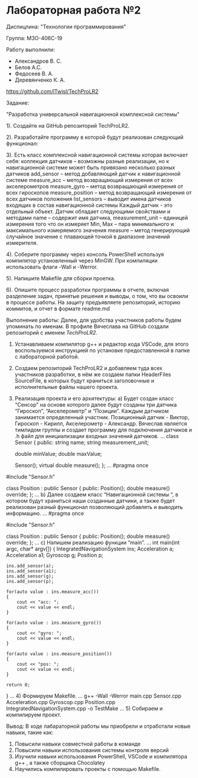 # Лабораторная работа №2

Диспицлина: "Технологии программирования"

Группа:
М3О-406С-19

Работу выполнили:
- Александров В. С.
- Белов А.С.
- Федосеев В. А.
- Деревянченко К. А.

https://github.com/lTwisl/TechProLR2

Задание:

"Разработка универсальной
навигационной комплексной
системы"

1). Создайте на GitHub репозиторий TechProLR2.

2). Разработайте программу в которой будут реализован следующий
функционал:

3). Есть класс комплексной навигационной системы которая включает
себя:
коллекция датчиков – возможны разные реализации, но к
навигационной системе может быть привязано несколько разных
датчиков
add_sensor – метод добавляющий датчик к навигационной системе
measure_acc – метод возвращающий измерения от всех акселерометров
measure_gyro – метод возвращающий измерения от всех гироскопов
measure_position – метод возвращающий измерения от всех датчиков
положения
list_sensors – выводит имена датчиков входящих в состав
навигационной системы
Каждый датчик - это отдельный объект. Датчик обладает следующими
свойствами и методами
name – содержит имя датчика,
measurement_unit – единицей измерения того что он измеряет
Min, Max – пара минимального и максимального измеряемого
значения
measure – метод генерирующий случайное значение с плавающей
точкой в диапазоне значений измерителя.

4). Соберите программу через консоль PowerShell используя компилятор
установленный через MinGW. При компиляции
использовать флаги -Wall и -Werror.

5). Напишите Makefile для сборки проетка.

6). Опишите процесс разработки программы в отчете, включая разделение задач, принятые решения и выводы, о том, что вы освоили в процессе работы.
На защиту предъявляете репозиторий, историю коммитов, и отчет в формате
readme.md

Выполнение работы:
Далее, для удобства участников работы будем упоминать по именам. В профиле Вячеслава на GitHub создали репозиторий с именем *TechProLR2*.

1) Устанавливаем компилятор g++ и редактор кода VSCode, для этого воспользуемся инструкцией по установке предоставленной в папке с лабораторной работой.
2) Создаем репозиторий TechProLR2 и добавляем туда всех участников разработки, в нём же создаем папки HeaderFiles SourceFile, в которых будут храниться заголовочные и исполнительные файлы нашего проекта.
3) Реализация проекта и его архитектуры: 
a)	Будет создан класс “Сенсор” на основе  которого далее будут созданы три датчика “Гироскоп”, “Акселерометр”  и “Позиции”. Каждым датчиком занимается определенный участник. Позиционный датчик - Виктор, Гироскоп - Кирилл, Акселерометр - Александр. Вячеслав является тимлидом группы и создает программу для подключения датчиков и .h файл для инициализации 
входных значений датчиков.
...
class Sensor
{
public:
    string name;
    string measurement_unit;

    double minValue;
    double maxValue;

    Sensor();
    virtual double measure();
};
...
#pragma once

#include "Sensor.h"

class Position : public Sensor
{
public:
    Position();
    double measure() override;
};
...
b)	Далее создаем класс “Навигационной системы “, в котором будут храниться наши созданные датчики, а также будет реализован разный функционал позволяющий добавлять и выводить информацию.
...
#pragma once

#include "Sensor.h"

class Position : public Sensor
{
public:
    Position();
    double measure() override;
};
...
c) Напишем реализацию  функции “main”.
...
int main(int argc, char* argv[])
{
    IntegratedNavigationSystem ins;
    Acceleration a;
    Acceleration a1;
    Gyroscop g;
    Position p;

    ins.add_sensor(a);
    ins.add_sensor(a1);
    ins.add_sensor(g);
    ins.add_sensor(p);

    for(auto value : ins.measure_acc())
    {
        cout << "acc: ";
        cout << value << endl;
    }

    for(auto value : ins.measure_gyro())
    {
        cout << "gyro: ";
        cout << value << endl;
    }

    for(auto value : ins.measure_position())
    {
        cout << "pos: ";
        cout << value << endl;
    }

    return 0;
}
...
4) Формируем Makefile.
...
g++ -Wall -Werror main.cpp Sensor.cpp Acceleration.cpp Gyroscop.cpp Position.cpp IntegratedNavigationSystem.cpp -o TestMake
...
5) Собираем и компилируем проект.

Вывод:
В ходе лабараторной работы мы приобрели и отработали новые навыки, такие как:
1. Повысили навыки совместной работы в команде 
2. Повысили навыки использования системы контроля версий 
3. Изучили навыки использования PowerShell, VSCode и компилятора g++ , а также сборщика Chocolatey
4. Научились компилировать проекты с помощью  Makefile.
